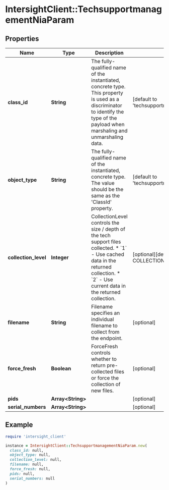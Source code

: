 # IntersightClient::TechsupportmanagementNiaParam

## Properties

| Name | Type | Description | Notes |
| ---- | ---- | ----------- | ----- |
| **class_id** | **String** | The fully-qualified name of the instantiated, concrete type. This property is used as a discriminator to identify the type of the payload when marshaling and unmarshaling data. | [default to &#39;techsupportmanagement.NiaParam&#39;] |
| **object_type** | **String** | The fully-qualified name of the instantiated, concrete type. The value should be the same as the &#39;ClassId&#39; property. | [default to &#39;techsupportmanagement.NiaParam&#39;] |
| **collection_level** | **Integer** | CollectionLevel controls the size / depth of the tech support files collected. * &#x60;1&#x60; - Use cached data in the returned collection. * &#x60;2&#x60; - Use current data in the returned collection. | [optional][default to COLLECTION_LEVEL::N1] |
| **filename** | **String** | Filename specifies an individual filename to collect from the endpoint. | [optional] |
| **force_fresh** | **Boolean** | ForceFresh controls whether to return pre-collected files or force the collection of new files. | [optional] |
| **pids** | **Array&lt;String&gt;** |  | [optional] |
| **serial_numbers** | **Array&lt;String&gt;** |  | [optional] |

## Example

```ruby
require 'intersight_client'

instance = IntersightClient::TechsupportmanagementNiaParam.new(
  class_id: null,
  object_type: null,
  collection_level: null,
  filename: null,
  force_fresh: null,
  pids: null,
  serial_numbers: null
)
```


